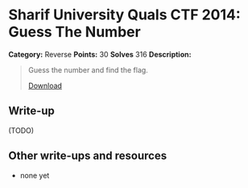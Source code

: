 # Sharif University Quals CTF 2014: Guess The Number

**Category:** Reverse
**Points:** 30
**Solves** 316
**Description:**

> Guess the number and find the flag.
>
> [Download](guess.jar)

## Write-up

(TODO)

## Other write-ups and resources

* none yet
